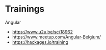 # Trainings

Angular

 - https://www.u2u.be/sc/18962
 - https://www.meetup.com/Angular-Belgium/
 - https://hackages.io/training